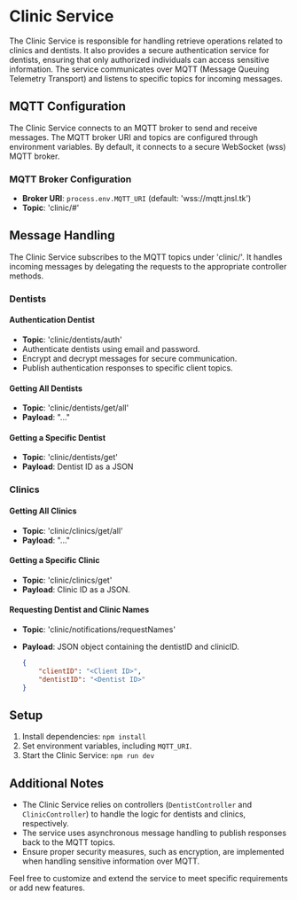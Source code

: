 # Clinic Service

The Clinic Service is responsible for handling retrieve operations related to clinics and dentists. It also provides a secure authentication service for dentists, ensuring that only authorized individuals can access sensitive information. The service communicates over MQTT (Message Queuing Telemetry Transport) and listens to specific topics for incoming messages.

## MQTT Configuration

The Clinic Service connects to an MQTT broker to send and receive messages. The MQTT broker URI and topics are configured through environment variables. By default, it connects to a secure WebSocket (wss) MQTT broker.

### MQTT Broker Configuration

- **Broker URI**: `process.env.MQTT_URI` (default: 'wss://mqtt.jnsl.tk')
- **Topic**: 'clinic/#'

## Message Handling

The Clinic Service subscribes to the MQTT topics under 'clinic/'. It handles incoming messages by delegating the requests to the appropriate controller methods.

### Dentists

#### Authentication Dentist

- **Topic**: 'clinic/dentists/auth'
- Authenticate dentists using email and password.
- Encrypt and decrypt messages for secure communication.
- Publish authentication responses to specific client topics.

#### Getting All Dentists

- **Topic**: 'clinic/dentists/get/all'
- **Payload**: "..."

#### Getting a Specific Dentist

- **Topic**: 'clinic/dentists/get'
- **Payload**: Dentist ID as a JSON


### Clinics


#### Getting All Clinics

- **Topic**: 'clinic/clinics/get/all'
- **Payload**: "..."

#### Getting a Specific Clinic

- **Topic**: 'clinic/clinics/get'
- **Payload**: Clinic ID as a JSON.


#### Requesting Dentist and Clinic Names

- **Topic**: 'clinic/notifications/requestNames'
- **Payload**: JSON object containing the dentistID and clinicID.

    ```json
    {
        "clientID": "<Client ID>",
        "dentistID": "<Dentist ID>"
    }
    ```

## Setup

1. Install dependencies: `npm install`
2. Set environment variables, including `MQTT_URI`.
3. Start the Clinic Service: `npm run dev`

## Additional Notes

- The Clinic Service relies on controllers (`DentistController` and `ClinicController`) to handle the logic for dentists and clinics, respectively.
- The service uses asynchronous message handling to publish responses back to the MQTT topics.
- Ensure proper security measures, such as encryption, are implemented when handling sensitive information over MQTT.

Feel free to customize and extend the service to meet specific requirements or add new features.